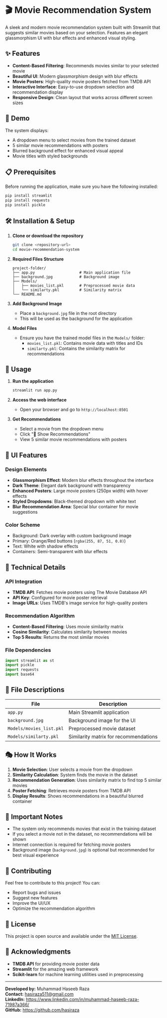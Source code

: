 # 🎬 Movie Recommendation System

A sleek and modern movie recommendation system built with Streamlit that suggests similar movies based on your selection. Features an elegant glassmorphism UI with blur effects and enhanced visual styling.


## ✨ Features

- **Content-Based Filtering**: Recommends movies similar to your selected movie
- **Beautiful UI**: Modern glassmorphism design with blur effects
- **Movie Posters**: High-quality movie posters fetched from TMDB API
- **Interactive Interface**: Easy-to-use dropdown selection and recommendation display
- **Responsive Design**: Clean layout that works across different screen sizes

## 🚀 Demo

The system displays:
- A dropdown menu to select movies from the trained dataset
- 5 similar movie recommendations with posters
- Blurred background effect for enhanced visual appeal
- Movie titles with styled backgrounds

## 📋 Prerequisites

Before running the application, make sure you have the following installed:

```bash
pip install streamlit
pip install requests
pip install pickle
```

## 🛠️ Installation & Setup

1. **Clone or download the repository**
   ```bash
   git clone <repository-url>
   cd movie-recommendation-system
   ```

2. **Required Files Structure**
   ```
   project-folder/
   ├── app.py                    # Main application file
   ├── background.jpg            # Background image
   ├── Models/
   │   ├── movies_list.pkl       # Preprocessed movie data
   │   └── similarty.pkl         # Similarity matrix
   └── README.md
   ```

3. **Add Background Image**
   - Place a `background.jpg` file in the root directory
   - This will be used as the background for the application

4. **Model Files**
   - Ensure you have the trained model files in the `Models/` folder:
     - `movies_list.pkl`: Contains movie data with titles and IDs
     - `similarty.pkl`: Contains the similarity matrix for recommendations

## 🎯 Usage

1. **Run the application**
   ```bash
   streamlit run app.py
   ```

2. **Access the web interface**
   - Open your browser and go to `http://localhost:8501`

3. **Get Recommendations**
   - Select a movie from the dropdown menu
   - Click "🎯 Show Recommendations"
   - View 5 similar movie recommendations with posters

## 🎨 UI Features

### Design Elements
- **Glassmorphism Effect**: Modern blur effects throughout the interface
- **Dark Theme**: Elegant dark background with transparency
- **Enhanced Posters**: Large movie posters (250px width) with hover effects
- **Styled Dropdowns**: Black-themed dropdown with white text
- **Blur Recommendation Area**: Special blur container for movie suggestions

### Color Scheme
- Background: Dark overlay with custom background image
- Primary: Orange/Red buttons (`rgba(255, 87, 51, 0.8)`)
- Text: White with shadow effects
- Containers: Semi-transparent with blur effects

## 🔧 Technical Details

### API Integration
- **TMDB API**: Fetches movie posters using The Movie Database API
- **API Key**: Configured for movie poster retrieval
- **Image URLs**: Uses TMDB's image service for high-quality posters

### Recommendation Algorithm
- **Content-Based Filtering**: Uses movie similarity matrix
- **Cosine Similarity**: Calculates similarity between movies
- **Top 5 Results**: Returns the most similar movies

### File Dependencies
```python
import streamlit as st
import pickle
import requests
import base64
```

## 📂 File Descriptions

| File | Description |
|------|-------------|
| `app.py` | Main Streamlit application |
| `background.jpg` | Background image for the UI |
| `Models/movies_list.pkl` | Preprocessed movie dataset |
| `Models/similarty.pkl` | Similarity matrix for recommendations |

## 🎭 How It Works

1. **Movie Selection**: User selects a movie from the dropdown
2. **Similarity Calculation**: System finds the movie in the dataset
3. **Recommendation Generation**: Uses similarity matrix to find top 5 similar movies
4. **Poster Fetching**: Retrieves movie posters from TMDB API
5. **Display Results**: Shows recommendations in a beautiful blurred container

## 🚨 Important Notes

- The system only recommends movies that exist in the training dataset
- If you select a movie not in the dataset, no recommendations will be shown
- Internet connection is required for fetching movie posters
- Background image (`background.jpg`) is optional but recommended for best visual experience

## 🤝 Contributing

Feel free to contribute to this project! You can:
- Report bugs and issues
- Suggest new features
- Improve the UI/UX
- Optimize the recommendation algorithm

## 📄 License

This project is open source and available under the [MIT License](LICENSE).

## 🙏 Acknowledgments

- **TMDB API** for providing movie poster data
- **Streamlit** for the amazing web framework
- **Scikit-learn** for machine learning utilities used in preprocessing

---

**Developed by:** Muhammad Haseeb Raza  
**Contact:** hasiraza511@gmail.com  
**LinkedIn:** https://www.linkedin.com/in/muhammad-haseeb-raza-71987a366/  
**GitHub:** https://github.com/hasiraza